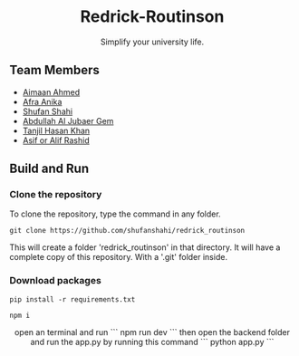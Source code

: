 <h1 align="center">Redrick-Routinson</h1>

<p align="center">
Simplify your university life.
</p>

## Team Members

- [Aimaan Ahmed]()
- [Afra Anika](https://github.com/afraanika21)
- [Shufan Shahi](https://github.com/shufanshahi)
- [Abdullah Al Jubaer Gem](https://github.com/jubaer36)
- [Tanjil Hasan Khan](https://github.com/zzhasanzz)
- [Asif or Alif Rashid ](https://github.com/alifrashid00)

## Build and Run

### Clone the repository
To clone the repository, type the command in any folder.
```
git clone https://github.com/shufanshahi/redrick_routinson
```
This will create a folder 'redrick_routinson' in that directory. 
It will have a complete copy of this repository. With a '.git' folder inside.

### Download packages
```
pip install -r requirements.txt
```
```
npm i
```
<p align="center">
open an terminal and run
```
npm run dev
```
then open the backend folder and run the app.py by running this command
```
python app.py
```

</p>
